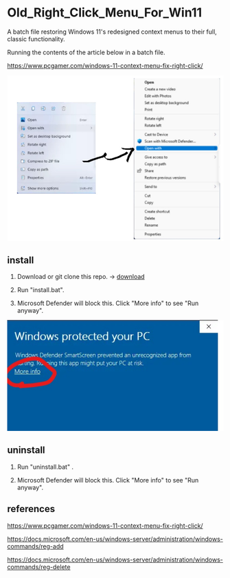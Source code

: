# Old_Right_Click_Menu_For_Win11

A batch file restoring Windows 11's redesigned context menus to their full, classic functionality.

Running the contents of the article below in a batch file.

https://www.pcgamer.com/windows-11-context-menu-fix-right-click/ 

![img](./images/top.jpg)

## install

1. Download or git clone this repo. -> [download](https://github.com/h1day/Old_Right_Click_Menu_For_Win11/archive/refs/tags/v0.1.zip)

1. Run "install.bat".

1. Microsoft Defender will block this. Click "More info" to see "Run anyway".

![img](./images/defender.jpg)

## uninstall

1. Run "uninstall.bat" .

1. Microsoft Defender will block this. Click "More info" to see "Run anyway".

## references

https://www.pcgamer.com/windows-11-context-menu-fix-right-click/

https://docs.microsoft.com/en-us/windows-server/administration/windows-commands/reg-add

https://docs.microsoft.com/en-us/windows-server/administration/windows-commands/reg-delete
